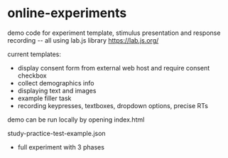 # online-experiments

demo code for experiment template, stimulus presentation and response recording -- all using lab.js library https://lab.js.org/  

current templates:  
- display consent form from external web host and require consent checkbox   
- collect demographics info
- displaying text and images  
- example filler task  
- recording keypresses, textboxes, dropdown options, precise RTs   

demo can be run locally by opening index.html

study-practice-test-example.json 
- full experiment with 3 phases

